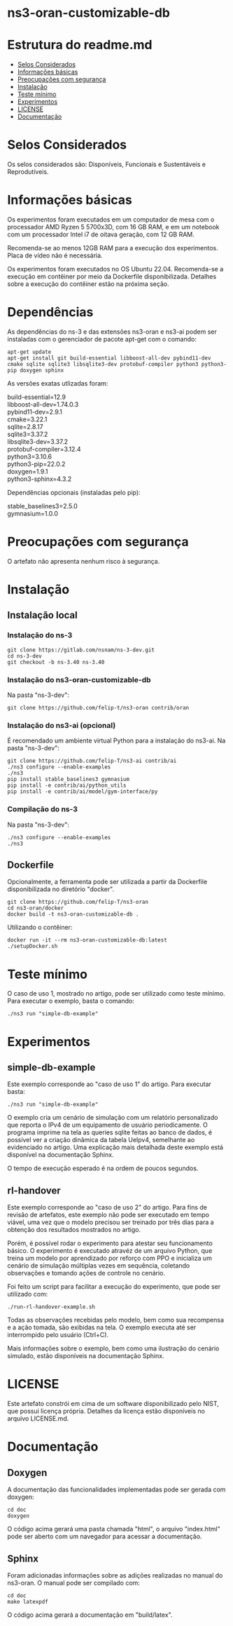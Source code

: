 # ns3-oran-customizable-db

# Estrutura do readme.md
* [Selos Considerados](#selos-considerados)
* [Informações básicas](#informações-básicas)
* [Preocupações com segurança](#preocupações-com-segurança)
* [Instalação](#instalação)
* [Teste mínimo](#teste-mínimo)
* [Experimentos](#experimentos)
* [LICENSE](#license)
* [Documentação](#documentação)

# Selos Considerados

Os selos considerados são: Disponíveis, Funcionais e Sustentáveis e Reprodutíveis.

# Informações básicas

Os experimentos foram executados em um computador de mesa com o processador AMD Ryzen 5 5700x3D, com 16 GB RAM, e em um notebook com um processador Intel i7 de oitava geração, com 12 GB RAM.

Recomenda-se ao menos 12GB RAM para a execução dos experimentos.
Placa de vídeo não é necessária.

Os experimentos foram executados no OS Ubuntu 22.04. Recomenda-se a execução em contêiner por meio da Dockerfile disponibilizada. Detalhes sobre a execução do contêiner estão na próxima seção.

# Dependências

As dependências do ns-3 e das extensões ns3-oran e ns3-ai podem ser instaladas com o gerenciador de pacote apt-get com o comando:
```shell
apt-get update
apt-get install git build-essential libboost-all-dev pybind11-dev cmake sqlite sqlite3 libsqlite3-dev protobuf-compiler python3 python3-pip doxygen sphinx
```

As versões exatas utlizadas foram:

build-essential=12.9\
libboost-all-dev=1.74.0.3\
pybind11-dev=2.9.1\
cmake=3.22.1\
sqlite=2.8.17\
sqlite3=3.37.2\
libsqlite3-dev=3.37.2\
protobuf-compiler=3.12.4\
python3=3.10.6\
python3-pip=22.0.2\
doxygen=1.9.1\
python3-sphinx=4.3.2

Dependências opcionais (instaladas pelo pip):

stable_baselines3=2.5.0\
gymnasium=1.0.0

# Preocupações com segurança

O artefato não apresenta nenhum risco à segurança.

# Instalação

## Instalação local
### Instalação do ns-3

```shell
git clone https://gitlab.com/nsnam/ns-3-dev.git
cd ns-3-dev
git checkout -b ns-3.40 ns-3.40
```

### Instalação do ns3-oran-customizable-db

Na pasta "ns-3-dev":
```shell
git clone https://github.com/felip-t/ns3-oran contrib/oran
```

### Instalação do ns3-ai (opcional)
É recomendado um ambiente virtual Python para a instalação do ns3-ai.
Na pasta "ns-3-dev":
```shell
git clone https://github.com/felip-T/ns3-ai contrib/ai
./ns3 configure --enable-examples
./ns3
pip install stable_baselines3 gymnasium
pip install -e contrib/ai/python_utils
pip install -e contrib/ai/model/gym-interface/py
```

### Compilação do ns-3
Na pasta "ns-3-dev":
```shell
./ns3 configure --enable-examples
./ns3
```

## Dockerfile
Opcionalmente, a ferramenta pode ser utilizada a partir da Dockerfile disponibilizada no diretório "docker".
```shell
git clone https://github.com/felip-T/ns3-oran
cd ns3-oran/docker
docker build -t ns3-oran-customizable-db .
```

Utilizando o contêiner:
```shell
docker run -it --rm ns3-oran-customizable-db:latest
./setupDocker.sh
```

# Teste mínimo

O caso de uso 1, mostrado no artigo, pode ser utilizado como teste mínimo. Para executar o exemplo, basta o comando:
```shell
./ns3 run "simple-db-example"
```

# Experimentos

## simple-db-example

Este exemplo corresponde ao "caso de uso 1" do artigo.
Para executar basta:
```shell
./ns3 run "simple-db-example"
```

O exemplo cria um cenário de simulação com um relatório personalizado que reporta o IPv4 de um equipamento de usuário periodicamente. O programa imprime na tela as queries sqlite feitas ao banco de dados, é possível ver a criação dinâmica da tabela UeIpv4, semelhante ao evidenciado no artigo. Uma explicação mais detalhada deste exemplo está disponível na documentação Sphinx.

O tempo de execução esperado é na ordem de poucos segundos.

## rl-handover

Este exemplo corresponde ao "caso de uso 2" do artigo.
Para fins de revisão de artefatos, este exemplo não pode ser executado em tempo viável, uma vez que o modelo precisou ser treinado por três dias para a obtenção dos resultados mostrados no artigo.

Porém, é possível rodar o experimento para atestar seu funcionamento básico. O experimento é executado atravéz de um arquivo Python, que treina um modelo por aprendizado por reforço com PPO e inicializa um cenário de simulação múltiplas vezes em sequência, coletando observações e tomando ações de controle no cenário.

Foi feito um script para facilitar a execução do experimento, que pode ser utilizado com:
```shell
./run-rl-handover-example.sh
```

Todas as observações recebidas pelo modelo, bem como sua recompensa e a ação tomada, são exibidas na tela.
O exemplo executa até ser interrompido pelo usuário (Ctrl+C).

Mais informações sobre o exemplo, bem como uma ilustração do cenário simulado, estão disponíveis na documentação Sphinx.

# LICENSE

Este artefato constrói em cima de um software disponibilizado pelo NIST, que possui licença própria. Detalhes da licença estão disponíveis no arquivo LICENSE.md.

# Documentação

## Doxygen
A documentação das funcionalidades implementadas pode ser gerada com doxygen:
```shell
cd doc
doxygen
```
O código acima gerará uma pasta chamada "html", o arquivo "index.html" pode ser aberto com um navegador para acessar a documentação.

## Sphinx
Foram adicionadas informações sobre as adições realizadas no manual do ns3-oran.
O manual pode ser compilado com:
```shell
cd doc
make latexpdf
```
O código acima gerará a documentação em "build/latex".
